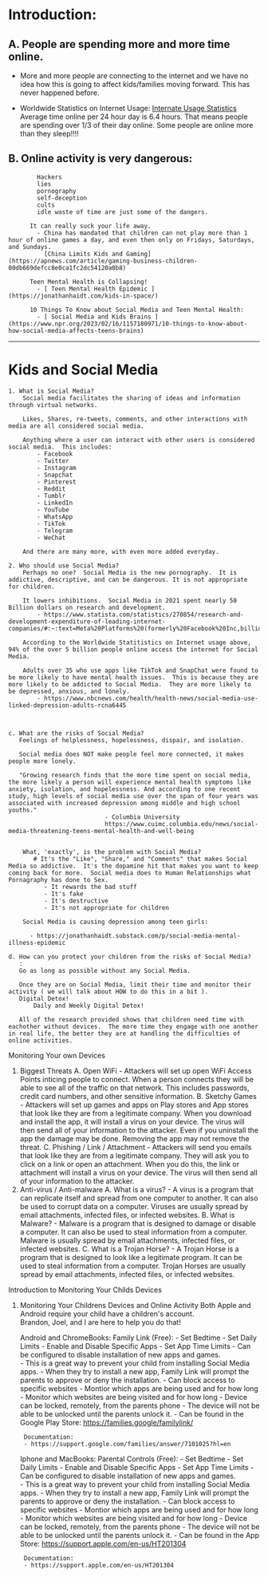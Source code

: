 
# Introduction:
##   A. People are spending more and more time online.  
         
- More and more people are connecting to the internet and we have no idea how this is going to affect kids/families moving forward.  This has never happened before. 

- Worldwide Statistics on Internet Usage:
   [Internate Usage Statistics](https://datareportal.com/reports/digital-2023-global-overview-report)
         Average time online per 24 hour day is 6.4 hours.  That means people are spending over 1/3 of their day online.  Some people are online more than they sleep!!!!

##   B. Online activity is very dangerous:
            Hackers
            lies
            pornography
            self-deception
            cults
            idle waste of time are just some of the dangers.  

          It can really suck your life away.          
            - China has mandated that children can not play more than 1 hour of online games a day, and even then only on Fridays, Saturdays, and Sundays. 
              [China Limits Kids and Gaming](https://apnews.com/article/gaming-business-children-00db669defcc8e0ca1fc2dc54120a0b8)

          Teen Mental Health is Collapsing! 
            - [ Teen Mental Health Epidemic ](https://jonathanhaidt.com/kids-in-space/)

          10 Things To Know about Social Media and Teen Mental Health:
            - [ Social Media and Kids Brains ](https://www.npr.org/2023/02/16/1157180971/10-things-to-know-about-how-social-media-affects-teens-brains)

---

# Kids and Social Media
    1. What is Social Media?
        Social media facilitates the sharing of ideas and information through virtual networks.

        Likes, Shares, re-tweets, comments, and other interactions with media are all considered social media.

        Anything where a user can interact with other users is considered social media.  This includes:
            - Facebook
            - Twitter
            - Instagram
            - Snapchat
            - Pinterest
            - Reddit
            - Tumblr
            - LinkedIn
            - YouTube
            - WhatsApp
            - TikTok
            - Telegram
            - WeChat

        And there are many more, with even more added everyday.   

    2. Who should use Social Media?
        Perhaps no one?  Social Media is the new pornography.  It is addictive, descriptive, and can be dangerous. It is not appropriate for children. 

        It lowers inhibitions.  Social Media in 2021 spent nearly 50 Billion dollars on research and development. 
            - https://www.statista.com/statistics/270854/research-and-development-expenditure-of-leading-internet-companies/#:~:text=Meta%20Platforms%20(formerly%20Facebook%20Inc,billion%20U.S.%20dollars%20for%202021.

        According to the Worldwide Statitistics on Internet usage above, 94% of the over 5 billion people online access the internet for Social Media. 

        Adults over 35 who use apps like TikTok and SnapChat were found to be more likely to have mental health issues.  This is because they are more likely to be addicted to Social Media.  They are more likely to be depressed, anxious, and lonely.  
            - https://www.nbcnews.com/health/health-news/social-media-use-linked-depression-adults-rcna6445


        
    c. What are the risks of Social Media?
       Feelings of helplessness, hopelessness, dispair, and isolation.  

       Social media does NOT make people feel more connected, it makes people more lonely. 

       "Growing research finds that the more time spent on social media, the more likely a person will experience mental health symptoms like anxiety, isolation, and hopelessness. And according to one recent study, high levels of social media use over the span of four years was associated with increased depression among middle and high school youths."
                               - Columbia University
                               https://www.cuimc.columbia.edu/news/social-media-threatening-teens-mental-health-and-well-being

       
        What, 'exactly', is the problem with Social Media?
           # It's the "Like", "Share," and "Comments" that makes Social Media so addictive.  It's the dopamine hit that makes you want to keep coming back for more.  Social media does to Human Relationships what Pornagraphy has done to Sex.  
              - It rewards the bad stuff
              - It's fake
              - It's destructive
              - It's not appropriate for children 

        Social Media is causing depression among teen girls:
          
          - https://jonathanhaidt.substack.com/p/social-media-mental-illness-epidemic

    d. How can you protect your children from the risks of Social Media?
       :
       Go as long as possible without any Social Media.  

       Once they are on Social Media, limit their time and monitor their activity ( we will talk about HOW to do this in a bit ). 
       Digital Detox!  
           Daily and Weekly Digital Detox!

       All of the research provided shows that children need time with eachother without devices.  The more time they engage with one another in real life, the better they are at handling the difficulties of online activities.  


Monitoring Your own Devices 
1. Biggest Threats
    A. Open WiFi
        - Attackers will set up open WiFi Access Points inticing people to connect.  When a person connects they will be able to see all of the traffic on that network.  This includes passwords, credit card numbers, and other sensitive information. 
    B. Sketchy Games
        - Attackers will set up games and apps on Play stores and App stores that look like they are from a legitimate company.  When you download and install the app, it will install a virus on your device.  The virus will then send all of your information to the attacker.  Even if you uninstall the app the damage may be done.  Removing the app may not remove the threat. 
    C. Phishing / Link / Attachment
       - Attackers will send you emails that look like they are from a legitimate company.  They will ask you to click on a link or open an attachment.  When you do this, the link or attachment will install a virus on your device.  The virus will then send all of your information to the attacker.  
2. Anti-virus / Anti-malware
    A. What is a virus?
        - A virus is a program that can replicate itself and spread from one computer to another.  It can also be used to corrupt data on a computer.  Viruses are usually spread by email attachments, infected files, or infected websites.
    B. What is Malware?
        - Malware is a program that is designed to damage or disable a computer.  It can also be used to steal information from a computer.  Malware is usually spread by email attachments, infected files, or infected websites.
    C. What is a Trojan Horse?
        - A Trojan Horse is a program that is designed to look like a legitimate program.  It can be used to steal information from a computer.  Trojan Horses are usually spread by email attachments, infected files, or infected websites.


Introduction to Monitoring Your Childs Devices

1. Monitoring Your Childrens Devices and Online Activity
    Both Apple and Android require your child have a children's account.  
    Brandon, Joel, and I are here to help you do that!


    
    Android and ChromeBooks:
        Family Link (Free):
        - Set Bedtime
        - Set Daily Limits
        - Enable and Disable Specific Apps
        - Set App Time Limits
        - Can be configured to disable installation of new apps and games.  
            - This is a great way to prevent your child from installing Social Media apps.
            - When they try to install a new app, Family Link will prompt the parents to approve or deny the installation.
        - Can block access to specific websites
        - Montior which apps are being used and for how long
        - Monitor which websites are being visited and for how long
        - Device can be locked, remotely, from the parents phone
            - The device will not be able to be unlocked until the parents unlock it. 
        - Can be found in the Google Play Store:
              https://families.google/familylink/

        Documentation:
        - https://support.google.com/families/answer/7101025?hl=en



    Iphone and MacBooks:
        Parental Controls (Free): 
        - Set Bedtime
        - Set Daily Limits
        - Enable and Disable Specific Apps
        - Set App Time Limits
        - Can be configured to disable installation of new apps and games.  
            - This is a great way to prevent your child from installing Social Media apps.
            - When they try to install a new app, Family Link will prompt the parents to approve or deny the installation.
        - Can block access to specific websites
        - Montior which apps are being used and for how long
        - Monitor which websites are being visited and for how long
        - Device can be locked, remotely, from the parents phone
            - The device will not be able to be unlocked until the parents unlock it.
        - Can be found in the App Store:
              https://support.apple.com/en-us/HT201304

        Documentation:
        - https://support.apple.com/en-us/HT201304
